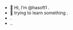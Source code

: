 - 👋 Hi, I’m @hasoft1 .
- 👀 trying to learn something .
- .
- ..

<!---
hasoft1/hasoft1 is a ✨ special ✨ repository because its `README.md` (this file) appears on your GitHub profile.
You can click the Preview link to take a look at your changes.
--->
